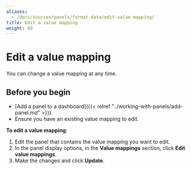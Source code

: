 ```yaml
---
aliases:
  - /docs/sources/panels/format-data/edit-value-mapping/
title: Edit a value mapping
weight: 60
---
```


# Edit a value mapping

You can change a value mapping at any time.

## Before you begin

- [Add a panel to a dashboard]({{< relref "../working-with-panels/add-panel.md" >}}).
- Ensure you have an existing value mapping to edit.

**To edit a value mapping**:

1. Edit the panel that contains the value mapping you want to edit.
1. In the panel display options, in the **Value mappings** section, click **Edit value mappings**.
1. Make the changes and click **Update**.
